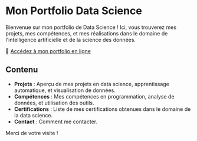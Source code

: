 # Mon Portfolio Data Science

Bienvenue sur mon portfolio de Data Science ! Ici, vous trouverez mes projets, mes compétences, et mes réalisations dans le domaine de l'intelligence artificielle et de la science des données.

📄 [Accédez à mon portfolio en ligne](https://fayssalsabri.github.io/)

## Contenu

- **Projets** : Aperçu de mes projets en data science, apprentissage automatique, et visualisation de données.
- **Compétences** : Mes compétences en programmation, analyse de données, et utilisation des outils.
- **Certifications** : Liste de mes certifications obtenues dans le domaine de la data science.
- **Contact** : Comment me contacter.

Merci de votre visite !
